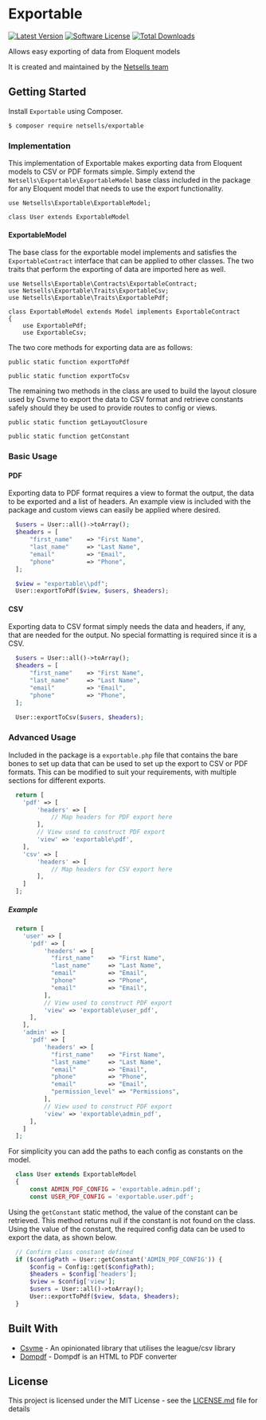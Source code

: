 # Exportable
[![Latest Version](https://img.shields.io/github/release/netsells/exportable.svg?style=flat-square)](https://github.com/netsells/exportable-package/releases)
[![Software License](https://img.shields.io/badge/license-MIT-brightgreen.svg?style=flat-square)](LICENSE.md)
[![Total Downloads](https://img.shields.io/packagist/dt/netsells/exportable.svg?style=flat-square)](https://github.com/netsells/exportable-package)

Allows easy exporting of data from Eloquent models

It is created and maintained by the [Netsells team](https://netsells.co.uk/)

## Getting Started

Install `Exportable` using Composer.

```
$ composer require netsells/exportable
```

### Implementation

This implementation of Exportable makes exporting data from Eloquent models to CSV or PDF formats simple. Simply extend the `Netsells\Exportable\ExportableModel` base class included in the package for any Eloquent model that needs to use the export functionality.

```
use Netsells\Exportable\ExportableModel;

class User extends ExportableModel
```

#### ExportableModel ####
The base class for the exportable model implements and satisfies the `ExportableContract` interface that can be applied to other classes. The two traits that perform the exporting of data are imported here as well.

```
use Netsells\Exportable\Contracts\ExportableContract;
use Netsells\Exportable\Traits\ExportableCsv;
use Netsells\Exportable\Traits\ExportablePdf;

class ExportableModel extends Model implements ExportableContract
{
    use ExportablePdf;
    use ExportableCsv;
```

The two core methods for exporting data are as follows:

`public static function exportToPdf`

`public static function exportToCsv`

The remaining two methods in the class are used to build the layout closure used by Csvme to export the data to CSV format and retrieve constants safely should they be used to provide routes to config or views.

`public static function getLayoutClosure`

`public static function getConstant`


### Basic Usage ###

#### PDF ####

Exporting data to PDF format requires a view to format the output, the data to be exported and a list of headers. An example view is included with the package and custom views can easily be applied where desired.

```php
  $users = User::all()->toArray();
  $headers = [
      "first_name"    => "First Name",
      "last_name"     => "Last Name",
      "email"         => "Email",
      "phone"         => "Phone",
  ];

  $view = "exportable\\pdf";
  User::exportToPdf($view, $users, $headers);
```
#### CSV ####

Exporting data to CSV format simply needs the data and headers, if any, that are needed for the output. No special formatting is required since it is a CSV.

```php
  $users = User::all()->toArray();
  $headers = [
      "first_name"    => "First Name",
      "last_name"     => "Last Name",
      "email"         => "Email",
      "phone"         => "Phone",
  ];

  User::exportToCsv($users, $headers);
```

### Advanced Usage ###
Included in the package is a `exportable.php` file that contains the bare bones to set up data that can be used to set up the export to CSV or PDF formats. This can be modified to suit your requirements, with multiple sections for different exports.

```php
  return [
    'pdf' => [
        'headers' => [
            // Map headers for PDF export here
        ],
        // View used to construct PDF export
        'view' => 'exportable\pdf',
    ],
    'csv' => [
        'headers' => [
            // Map headers for CSV export here
        ],
    ]
  ];
```
##### Example #####
```php
  return [
    'user' => [
      'pdf' => [
          'headers' => [
            "first_name"    => "First Name",
            "last_name"     => "Last Name",
            "email"         => "Email",
            "phone"         => "Phone",
            "email"         => "Email",
          ],
          // View used to construct PDF export
          'view' => 'exportable\user_pdf',
      ],
    ],
    'admin' => [
      'pdf' => [
          'headers' => [
            "first_name"    => "First Name",
            "last_name"     => "Last Name",
            "email"         => "Email",
            "phone"         => "Phone",
            "email"         => "Email",
            "permission_level" => "Permissions",
          ],
          // View used to construct PDF export
          'view' => 'exportable\admin_pdf',
      ],
    ]  
  ];
```
For simplicity you can add the paths to each config as constants on the model.

```php
  class User extends ExportableModel
  {
      const ADMIN_PDF_CONFIG = 'exportable.admin.pdf';
      const USER_PDF_CONFIG = 'exportable.user.pdf';
```
Using the `getConstant` static method, the value of the constant can be retrieved. This method returns null if the constant is not found on the class. Using the value of the constant, the required config data can be used to export the data, as shown below.

```php
  // Confirm class constant defined
  if ($configPath = User::getConstant('ADMIN_PDF_CONFIG')) {
      $config = Config::get($configPath);
      $headers = $config['headers'];
      $view = $config['view'];
      $users = User::all()->toArray();
      User::exportToPdf($view, $data, $headers);
  }
```


## Built With

* [Csvme](https://github.com/netsells/csvme) - An opinionated library that utilises the league/csv library
* [Dompdf](https://github.com/dompdf/dompdf) - Dompdf is an HTML to PDF converter

## License

This project is licensed under the MIT License - see the [LICENSE.md](LICENSE.md) file for details
